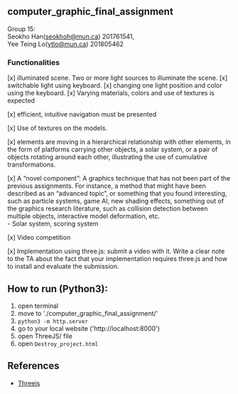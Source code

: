 ## computer_graphic_final_assignment
Group 15:  
Seokho Han(seokhoh@mun.ca) 201761541,  
Yee Teing Lo(ytlo@mun.ca) 201805462

### Functionalities
[x] illuminated scene. Two or more light sources to illuminate the scene.
    [x] switchable light using keyboard.
    [x] changing one light position and color using the keyboard.
    [x] Varying materials, colors and use of textures is expected
    
[x] efficient, intuitive navigation must be presented

[x] Use of textures on the models.

[x] elements are moving in a hierarchical relationship with other elements, in the form of platforms carrying other objects, a solar system, or a pair of objects rotating around each other, illustrating the use of cumulative transformations.

[x] A “novel component”: A graphics technique that has not been part of the previous assignments.
For instance, a method that might have been described as an “advanced topic”, or something
that you found interesting, such as particle systems, game AI, new shading effects, something
out of the graphics research literature, such as collision detection between multiple objects,
interactive model deformation, etc.  
    - Solar system, scoring system

[x] Video competition

[x] Implementation using three.js: submit a video with it. Write a clear note to the TA
about the fact that your implementation requires three.js and how to install and evaluate the
submission.

## How to run (Python3): 
1. open terminal
2. move to './computer_graphic_final_assignment/'
3. `python3 -m http.server`
4. go to your local website ('http://localhost:8000') 
5. open ThreeJS/ file
6. open `Destroy_project.html`

## References   
- [Threejs](https://threejs.org/)